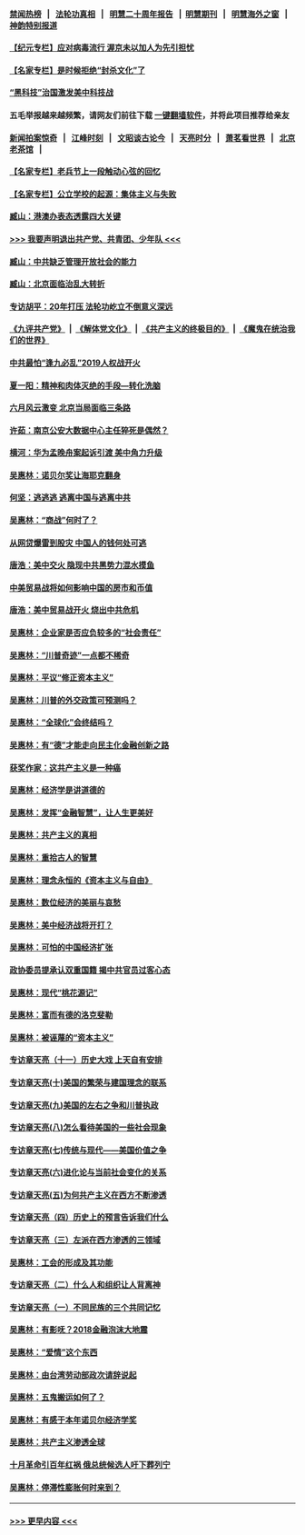#### [禁闻热榜](热点新闻.md?=0)  &nbsp;&nbsp;|&nbsp;&nbsp; [法轮功真相](https://github.com/gfw-breaker/truth/blob/master/README.md?=0) &nbsp;&nbsp;|&nbsp;&nbsp; [明慧二十周年报告](https://github.com/gfw-breaker/mh-reports/blob/master/README.md?=0) &nbsp;&nbsp;|&nbsp;&nbsp;[明慧期刊](https://github.com/gfw-breaker/mh-qikan) &nbsp;&nbsp;|&nbsp;&nbsp; [明慧海外之窗](https://github.com/gfw-breaker/mh-news/blob/master/README.md?=0) &nbsp;&nbsp;|&nbsp;&nbsp; [神韵特别报道](https://github.com/gfw-breaker/mh-news/blob/master/shenyun.md?=0)
#### [【纪元专栏】应对病毒流行 渥京未以加人为先引担忧](../pages/nsc423/n11875714.md?t=03070632) 
#### [【名家专栏】是时候拒绝“封杀文化”了](../pages/nsc423/n11814093.md?t=03070632) 
#### [“黑科技”治国激发美中科技战](../pages/nsc423/n11638056.md?t=03070632) 
#### 五毛举报越来越频繁，请网友们前往下载 [一键翻墙软件](https://github.com/gfw-breaker/ssr-accounts)，并将此项目推荐给亲友
#### [新闻拍案惊奇](https://github.com/gfw-breaker/banned-news/blob/master/pages/link4.md) &nbsp;&nbsp;|&nbsp;&nbsp; [江峰时刻](https://github.com/gfw-breaker/banned-news/blob/master/pages/link4.md) &nbsp;&nbsp;|&nbsp;&nbsp; [文昭谈古论今](https://github.com/gfw-breaker/banned-news/blob/master/pages/link4.md) &nbsp;&nbsp;|&nbsp;&nbsp; [天亮时分](https://github.com/gfw-breaker/banned-news/blob/master/pages/link4.md) &nbsp;&nbsp;|&nbsp;&nbsp; [萧茗看世界](https://github.com/gfw-breaker/banned-news/blob/master/pages/link4.md) &nbsp;&nbsp;|&nbsp;&nbsp; [北京老茶馆](https://github.com/gfw-breaker/banned-news/blob/master/pages/link4.md) &nbsp;&nbsp;|&nbsp;&nbsp; 
#### [【名家专栏】老兵节上一段触动心弦的回忆](../pages/nsc423/n11646016.md?t=03070632) 
#### [【名家专栏】公立学校的起源：集体主义与失败](../pages/nsc423/n11601833.md?t=03070632) 
#### [臧山：港澳办表态透露四大关键](../pages/nsc423/n11421628.md?t=03070632) 
#### [>>> 我要声明退出共产党、共青团、少年队 <<<](https://github.com/begood0513/goodnews/blob/master/quit/letter.md) 
#### [臧山：中共缺乏管理开放社会的能力](../pages/nsc423/n11407457.md?t=03070632) 
#### [臧山：北京面临治乱大转折](../pages/nsc423/n11406895.md?t=03070632) 
#### [专访胡平：20年打压 法轮功屹立不倒意义深远](../pages/nsc423/n11398800.md?t=03070632) 
#### [《九评共产党》](https://github.com/begood0513/9ping.md/blob/master/README.md) &nbsp;|&nbsp; [《解体党文化》](../../../../jtdwh.md/blob/master/README.md)  &nbsp;|&nbsp; [《共产主义的终极目的》](../../../../gczydzjmd.md/blob/master/README.md) &nbsp;|&nbsp; [《魔鬼在统治我们的世界》](../../../../mgztzwmdsj.md/blob/master/README.md) 
#### [中共最怕“逢九必乱”2019人权战开火](../pages/nsc423/n11385248.md?t=03070632) 
#### [夏一阳：精神和肉体灭绝的手段—转化洗脑](../pages/nsc423/n11368250.md?t=03070632) 
#### [六月风云激变 北京当局面临三条路](../pages/nsc423/n11313668.md?t=03070632) 
#### [许茹：南京公安大数据中心主任猝死是偶然？](../pages/nsc423/n11064744.md?t=03070632) 
#### [横河：华为孟晚舟案起诉引渡 美中角力升级](../pages/nsc423/n11027230.md?t=03070632) 
#### [吴惠林：诺贝尔奖让海耶克翻身](../pages/nsc423/n10890049.md?t=03070632) 
#### [何坚：逃逃逃 逃离中国与逃离中共](../pages/nsc423/n10592891.md?t=03070632) 
#### [吴惠林：“商战”何时了？](../pages/nsc423/n10573558.md?t=03070632) 
#### [从网贷爆雷到股灾 中国人的钱何处可逃](../pages/nsc423/n10572800.md?t=03070632) 
#### [唐浩：美中交火 隐现中共黑势力混水摸鱼](../pages/nsc423/n10544040.md?t=03070632) 
#### [中美贸易战将如何影响中国的房市和币值](../pages/nsc423/n10543697.md?t=03070632) 
#### [唐浩：美中贸易战开火 烧出中共危机](../pages/nsc423/n10540126.md?t=03070632) 
#### [吴惠林：企业家是否应负较多的“社会责任”](../pages/nsc423/n10535022.md?t=03070632) 
#### [吴惠林：“川普奇迹”一点都不稀奇](../pages/nsc423/n10512808.md?t=03070632) 
#### [吴惠林：平议“修正资本主义”](../pages/nsc423/n10495724.md?t=03070632) 
#### [吴惠林：川普的外交政策可预测吗？](../pages/nsc423/n10462387.md?t=03070632) 
#### [吴惠林：“全球化”会终结吗？](../pages/nsc423/n10452838.md?t=03070632) 
#### [吴惠林：有“德”才能走向民主化金融创新之路](../pages/nsc423/n10432292.md?t=03070632) 
#### [获奖作家：这共产主义是一种癌](../pages/nsc423/n10431541.md?t=03070632) 
#### [吴惠林：经济学是讲道德的](../pages/nsc423/n10398014.md?t=03070632) 
#### [吴惠林：发挥“金融智慧”，让人生更美好](../pages/nsc423/n10375019.md?t=03070632) 
#### [吴惠林：共产主义的真相](../pages/nsc423/n10351394.md?t=03070632) 
#### [吴惠林：重拾古人的智慧](../pages/nsc423/n10337691.md?t=03070632) 
#### [吴惠林：理念永恒的《资本主义与自由》](../pages/nsc423/n10316274.md?t=03070632) 
#### [吴惠林：数位经济的美丽与哀愁](../pages/nsc423/n10292946.md?t=03070632) 
#### [吴惠林：美中经济战将开打？](../pages/nsc423/n10258825.md?t=03070632) 
#### [吴惠林：可怕的中国经济扩张](../pages/nsc423/n10219147.md?t=03070632) 
#### [政协委员提承认双重国籍 揭中共官员过客心态](../pages/nsc423/n10208809.md?t=03070632) 
#### [吴惠林：现代“桃花源记”](../pages/nsc423/n10185234.md?t=03070632) 
#### [吴惠林：富而有德的洛克斐勒](../pages/nsc423/n10142264.md?t=03070632) 
#### [吴惠林：被诬蔑的“资本主义”](../pages/nsc423/n10124816.md?t=03070632) 
#### [专访章天亮（十一）历史大戏 上天自有安排](../pages/nsc423/n10094905.md?t=03070632) 
#### [专访章天亮(十)美国的繁荣与建国理念的联系](../pages/nsc423/n10094899.md?t=03070632) 
#### [专访章天亮(九)美国的左右之争和川普执政](../pages/nsc423/n10094889.md?t=03070632) 
#### [专访章天亮(八)怎么看待美国的一些社会现象](../pages/nsc423/n10094857.md?t=03070632) 
#### [专访章天亮(七)传统与现代——美国价值之争](../pages/nsc423/n10093140.md?t=03070632) 
#### [专访章天亮(六)进化论与当前社会变化的关系](../pages/nsc423/n10092036.md?t=03070632) 
#### [专访章天亮(五)为何共产主义在西方不断渗透](../pages/nsc423/n10083620.md?t=03070632) 
#### [专访章天亮（四）历史上的预言告诉我们什么](../pages/nsc423/n10083606.md?t=03070632) 
#### [专访章天亮（三）左派在西方渗透的三领域](../pages/nsc423/n10081115.md?t=03070632) 
#### [吴惠林：工会的形成及其功能](../pages/nsc423/n10080633.md?t=03070632) 
#### [专访章天亮（二）什么人和组织让人背离神](../pages/nsc423/n10076637.md?t=03070632) 
#### [专访章天亮（一）不同民族的三个共同记忆](../pages/nsc423/n10074188.md?t=03070632) 
#### [吴惠林：有影呒？2018金融泡沫大地震](../pages/nsc423/n10040534.md?t=03070632) 
#### [吴惠林：“爱情”这个东西](../pages/nsc423/n10019423.md?t=03070632) 
#### [吴惠林：由台湾劳动部政次请辞说起](../pages/nsc423/n9979679.md?t=03070632) 
#### [吴惠林：五鬼搬运如何了？](../pages/nsc423/n9925338.md?t=03070632) 
#### [吴惠林：有感于本年诺贝尔经济学奖](../pages/nsc423/n9871883.md?t=03070632) 
#### [吴惠林：共产主义渗透全球](../pages/nsc423/n9812748.md?t=03070632) 
#### [十月革命引百年红祸 俄总统候选人吁下葬列宁](../pages/nsc423/n9810182.md?t=03070632) 
#### [吴惠林：停滞性膨胀何时来到？](../pages/nsc423/n9764136.md?t=03070632) 

----
#### [ >>> 更早内容 <<< ](../indexes/nsc423-earlier.md)
